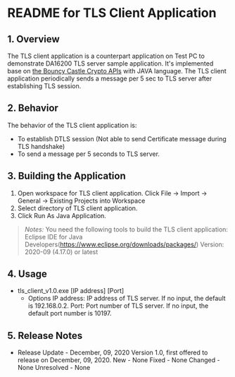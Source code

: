 README for TLS Client Application
====

## 1. Overview
The TLS client application is a counterpart application on Test PC to demonstrate DA16200 TLS server sample application. It's implemented base on [the Bouncy Castle Crypto APIs](http://www.bouncycastle.org/java.html/) with JAVA language.
The TLS client application periodically sends a message per 5 sec to TLS server after establishing TLS session.

## 2. Behavior
The behavior of the TLS client application is:
-    To establish DTLS session (Not able to send Certificate message during TLS handshake)
-    To send a message per 5 seconds to TLS server.

## 3. Building the Application
1. Open workspace for TLS client application.
Click File -> Import -> General -> Existing Projects into Workspace
2. Select directory of TLS client application.
3. Click Run As Java Application.
> *Notes:*
> You need the following tools to build the TLS client application:
> Eclipse IDE for Java Developers(https://www.eclipse.org/downloads/packages/)
> Version: 2020-09 (4.17.0) or latest

## 4. Usage
* tls_client_v1.0.exe [IP address] [Port]
    * Options
    IP address: IP address of TLS server. If no input, the default is 192.168.0.2.
    Port: Port number of TLS server. If no input, the default port number is 10197.

## 5. Release Notes
* Release Update - December, 09, 2020
Version 1.0, first offered to release on December, 09, 2020.
New - None
Fixed - None
Changed - None
Unresolved - None
